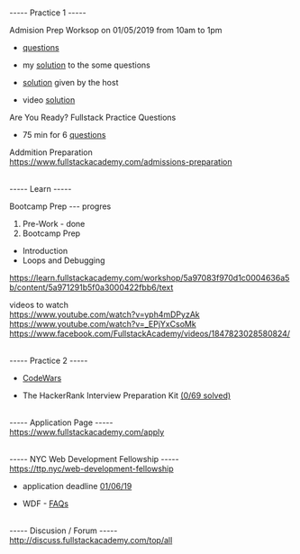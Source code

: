 
<br>----- Practice 1 -----<br>

Admision Prep Worksop on 01/05/2019 from 10am to 1pm
* [questions](https://www.hackerrank.com/tests/40edorm64lt/questions)

* my [solution](https://repl.it/@ivanjanko/FullStackAcademyPrep) to the some questions

* [solution](https://gist.github.com/ScottDalessandro/6403e013c587c48ab78e#file-GraceHopperHackerRank-js) given by the host<br>

* video [solution](https://gist.github.com/Kmacpher/d8d21cf61c38fb8194b6873ac4f2217d)

Are You Ready? Fullstack Practice Questions
* 75 min for 6 [questions](https://www.hackerrank.com/tests/bs7hjfdsonh/8a2b1f2dcdd52809d15464c98ecec464) 


Addmition Preparation<br>
https://www.fullstackacademy.com/admissions-preparation


<br>----- Learn -----<br>

Bootcamp Prep --- progres
1. Pre-Work - done
2. Bootcamp Prep
  - Introduction
  - Loops and Debugging

https://learn.fullstackacademy.com/workshop/5a97083f970d1c0004636a5b/content/5a971291b5f0a3000422fbb6/text

videos to watch<br>
https://www.youtube.com/watch?v=yph4mDPyzAk
https://www.youtube.com/watch?v=_EPjYxCsoMk
https://www.facebook.com/FullstackAcademy/videos/1847823028580824/ 


<br>----- Practice 2 -----<br>
- [CodeWars](https://www.codewars.com/kata/search/javascript?q=&r[]=-8&r[]=-7&r[]=-6&tags=Fundamentals,Algorithms,Logic,Data+Types,Strings,Numbers,Arrays,Control+Flow,Loops&beta=false&order_by=total_completed+desc)

- The HackerRank Interview Preparation Kit [(0/69 solved)](https://www.hackerrank.com/interview/interview-preparation-kit?h_l=domains&h_r=hrw&utm_source=hrwCandidateFeedback)


<br>----- Application Page -----<br>
https://www.fullstackacademy.com/apply 


<br>----- NYC Web Development Fellowship -----<br>
https://ttp.nyc/web-development-fellowship 

* application deadline [01/06/19](https://www.fullstackacademy.com/nyc-fellowship)

* WDF - [FAQs](https://docs.google.com/document/d/1r_wm7JEAaTnA-StB1kQd5QbiFSeoS7z-uXm80MWwO1Y/edit#heading=h.47tyvwil04jf )


<br>----- Discusion / Forum -----<br>
http://discuss.fullstackacademy.com/top/all